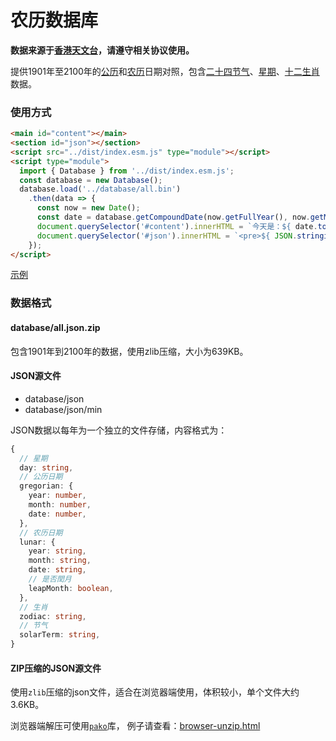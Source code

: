 农历数据库
====

**数据来源于[香港天文台]，请遵守相关协议使用。**

提供1901年至2100年的[公历]和[农历]日期对照，包含[二十四节气]、[星期]、[十二生肖]数据。

### 使用方式
```html
<main id="content"></main>
<section id="json"></section>
<script src="../dist/index.esm.js" type="module"></script>
<script type="module">
  import { Database } from '../dist/index.esm.js';
  const database = new Database();
  database.load('../database/all.bin')
    .then(data => {
      const now = new Date();
      const date = database.getCompoundDate(now.getFullYear(), now.getMonth() + 1, now.getDate());
      document.querySelector('#content').innerHTML = `今天是：${ date.toString() }`;
      document.querySelector('#json').innerHTML = `<pre>${ JSON.stringify(date, null, 2) }</pre>`;
    });
</script>
```

[示例](https://hungtcs.github.io/traditional-chinese-calendar-database/examples/index.html)

### 数据格式

#### database/all.json.zip

包含1901年到2100年的数据，使用zlib压缩，大小为639KB。

#### JSON源文件

- database/json
- database/json/min

JSON数据以每年为一个独立的文件存储，内容格式为：
```typescript
{
  // 星期
  day: string,
  // 公历日期
  gregorian: {
    year: number,
    month: number,
    date: number,
  },
  // 农历日期
  lunar: {
    year: string,
    month: string,
    date: string,
    // 是否閏月
    leapMonth: boolean,
  },
  // 生肖
  zodiac: string,
  // 节气
  solarTerm: string,
}
```

#### ZIP压缩的JSON源文件

使用`zlib`压缩的json文件，适合在浏览器端使用，体积较小，单个文件大约3.6KB。

浏览器端解压可使用[`pako`](https://github.com/nodeca/pako)库，
例子请查看：[browser-unzip.html](./examples/browser-unzip.html)

[星期]: https://zh.wikipedia.org/wiki/%E6%98%9F%E6%9C%9F
[公历]: https://zh.wikipedia.org/wiki/%E6%A0%BC%E9%87%8C%E6%9B%86
[农历]: https://zh.wikipedia.org/zh/%E8%BE%B2%E6%9B%86
[十二生肖]: https://zh.wikipedia.org/wiki/%E7%94%9F%E8%82%96
[二十四节气]: https://zh.wikipedia.org/wiki/%E8%8A%82%E6%B0%94
[香港天文台]: https://www.hko.gov.hk/tc/gts/time/conversion.htm
